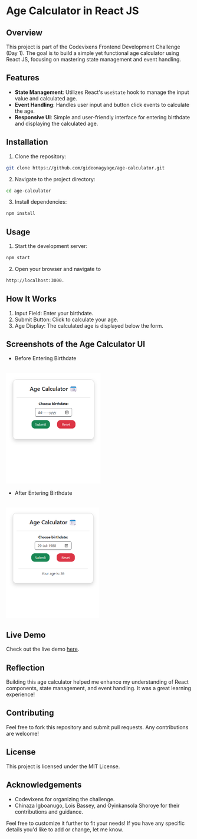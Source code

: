 # Age Calculator in React JS

## Overview

This project is part of the Codevixens Frontend Development Challenge (Day 1). The goal is to build a simple yet functional age calculator using React JS, focusing on mastering state management and event handling.

## Features

- **State Management**: Utilizes React's `useState` hook to manage the input value and calculated age.
- **Event Handling**: Handles user input and button click events to calculate the age.
- **Responsive UI**: Simple and user-friendly interface for entering birthdate and displaying the calculated age.

## Installation

1. Clone the repository:

```bash
git clone https://github.com/gideonagyage/age-calculator.git
```

2. Navigate to the project directory:

```bash
cd age-calculator
```

3. Install dependencies:

```bash
npm install
```

## Usage

1. Start the development server:

```bash
npm start
```

2. Open your browser and navigate to

```bash
http://localhost:3000.
```

## How It Works

1. Input Field: Enter your birthdate.
2. Submit Button: Click to calculate your age.
3. Age Display: The calculated age is displayed below the form.

## Screenshots of the Age Calculator UI

- Before Entering Birthdate

<br>

<img src="./img/Screenshot-Before.png" height="300px" alt="Before" title="Before Entering Birthdate">

- After Entering Birthdate

<br>

<img src="./img/Screenshot-After.png" height="300px" alt="After" title="After Entering Birthdate">

## Live Demo

Check out the live demo [here](https://age-calculator-pi-green-34.vercel.app/).

## Reflection

Building this age calculator helped me enhance my understanding of React components, state management, and event handling. It was a great learning experience!

## Contributing

Feel free to fork this repository and submit pull requests. Any contributions are welcome!

## License

This project is licensed under the MIT License.

## Acknowledgements

- Codevixens for organizing the challenge.
- Chinaza Igboanugo, Lois Bassey, and Oyinkansola Shoroye for their contributions and guidance.

Feel free to customize it further to fit your needs! If you have any specific details you'd like to add or change, let me know.
